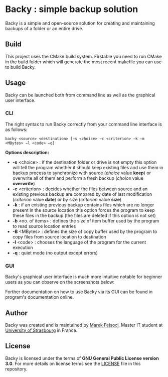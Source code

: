 # Backy : simple backup solution

Backy is a simple and open-source solution for creating and maintaining backups of a folder or an entire drive.

## Build

This project uses the CMake build system. Firstable you need to run CMake in the build folder which will generate the most recent makefile you can use to build Backy.

## Usage

Backy can be launched both from command line as well as the graphical user interface.

### CLI

The right syntax to run Backy correctly from your command line interface is as follows:

`backy <source> <destination> [−s <choice> −c <criterion> −k −m <MBytes> −l <code> −q]`

**Options description:**

- **-s** \<choice\> : if the destination folder or drive is not empty this option will tell the program whether it
should keep existing files and use them in backup process to synchronize with source (*choice* value **keep**) or overwrite all of them and perform a fresh backup (*choice* value **overwrite**)
- **-c** \<criterion\> : decides whether the files between source and an existing previous backup are compared by date of last modification (*criterion* value **date**) or by size (*criterion* value **size**)
- **-k** : if an existing previous backup contains files which are no longer present in the source location this option forces the program to keep these files in the backup (the files are deleted if this option is not set)
- **-b** <no. of items> : defines the size of item buffer used by the program to read source location entries
- **-B** \<MBytes\> : defines the size of copy buffer used by the program to copy files from source location to destination
- **-l** \<code\> : chooses the language of the program for the current execution
- **-q** : quiet mode (no output except errors)

### GUI

Backy's graphical user interface is much more intuitive notable for beginner users as you can observe on the screenshots below:

Forther documentation on how to use Backy via its GUI can be found in program's documentation online.

## Author

Backy was created and is maintained by [Marek Felsoci](marekonline.eu), Master IT student at [University of Strasbourg](unistra.fr) in France.

## License

Backy is licensed under the terms of **GNU General Public License version 3.0**. For more details on license terms see the [LICENSE](LICENSE) file in this repository.
